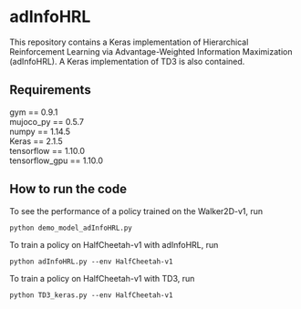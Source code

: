 # adInfoHRL

This repository contains a Keras implementation of Hierarchical Reinforcement Learning via Advantage-Weighted Information Maximization (adInfoHRL).
A Keras implementation of TD3 is also contained.

## Requirements
gym == 0.9.1 \
mujoco_py == 0.5.7 \
numpy == 1.14.5 \
Keras == 2.1.5 \
tensorflow == 1.10.0 \
tensorflow_gpu == 1.10.0

## How to run the code
To see the performance of a policy trained on the Walker2D-v1, run
```
python demo_model_adInfoHRL.py 
```
To train a policy on HalfCheetah-v1 with adInfoHRL, run
```
python adInfoHRL.py --env HalfCheetah-v1
```
To train a policy on HalfCheetah-v1 with TD3, run
```
python TD3_keras.py --env HalfCheetah-v1
```
